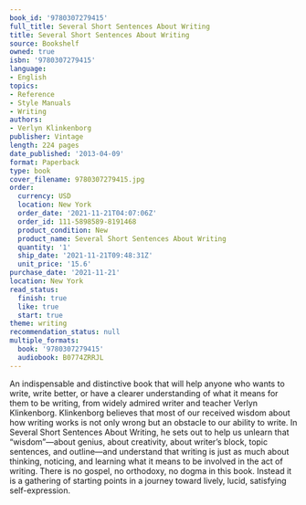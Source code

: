 ```yaml
---
book_id: '9780307279415'
full_title: Several Short Sentences About Writing
title: Several Short Sentences About Writing
source: Bookshelf
owned: true
isbn: '9780307279415'
language:
- English
topics:
- Reference
- Style Manuals
- Writing
authors:
- Verlyn Klinkenborg
publisher: Vintage
length: 224 pages
date_published: '2013-04-09'
format: Paperback
type: book
cover_filename: 9780307279415.jpg
order:
  currency: USD
  location: New York
  order_date: '2021-11-21T04:07:06Z'
  order_id: 111-5898589-8191468
  product_condition: New
  product_name: Several Short Sentences About Writing
  quantity: '1'
  ship_date: '2021-11-21T09:48:31Z'
  unit_price: '15.6'
purchase_date: '2021-11-21'
location: New York
read_status:
  finish: true
  like: true
  start: true
theme: writing
recommendation_status: null
multiple_formats:
  book: '9780307279415'
  audiobook: B0774ZRRJL
---
```

An indispensable and distinctive book that will help anyone who wants to write, write better, or have a clearer understanding of what it means for them to be writing, from widely admired writer and teacher Verlyn Klinkenborg.
Klinkenborg believes that most of our received wisdom about how writing works is not only wrong but an obstacle to our ability to write. In Several Short Sentences About Writing, he sets out to help us unlearn that “wisdom”—about genius, about creativity, about writer’s block, topic sentences, and outline—and understand that writing is just as much about thinking, noticing, and learning what it means to be involved in the act of writing. There is no gospel, no orthodoxy, no dogma in this book. Instead it is a gathering of starting points in a journey toward lively, lucid, satisfying self-expression.
